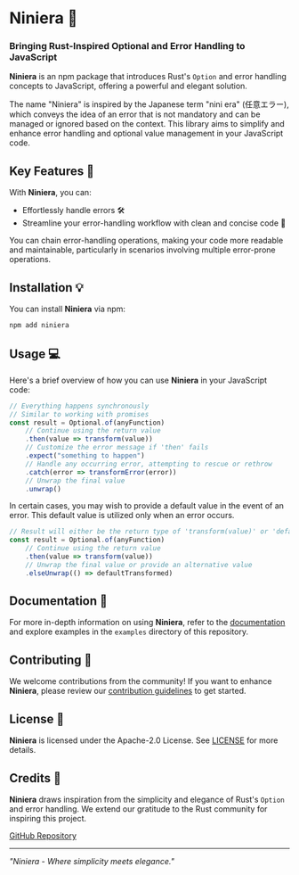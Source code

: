 # Niniera 🚀
### Bringing Rust-Inspired Optional and Error Handling to JavaScript

**Niniera** is an npm package that introduces Rust's `Option` and error handling concepts to JavaScript, offering a powerful and elegant solution.

The name "Niniera" is inspired by the Japanese term "nini era" (任意エラー), which conveys the idea of an error that is not mandatory and can be managed or ignored based on the context. This library aims to simplify and enhance error handling and optional value management in your JavaScript code.

## Key Features 🌟

With **Niniera**, you can:

- Effortlessly handle errors 🛠️
- Streamline your error-handling workflow with clean and concise code 📝

You can chain error-handling operations, making your code more readable and maintainable, particularly in scenarios involving multiple error-prone operations.

## Installation 💡

You can install **Niniera** via npm:

```bash
npm add niniera
```

## Usage 💻

Here's a brief overview of how you can use **Niniera** in your JavaScript code:

```javascript
// Everything happens synchronously
// Similar to working with promises
const result = Optional.of(anyFunction)
    // Continue using the return value
    .then(value => transform(value))
    // Customize the error message if 'then' fails
    .expect("something to happen")
    // Handle any occurring error, attempting to rescue or rethrow
    .catch(error => transformError(error))
    // Unwrap the final value
    .unwrap()
```

In certain cases, you may wish to provide a default value in the event of an error. This default value is utilized only when an error occurs.

```javascript
// Result will either be the return type of 'transform(value)' or 'defaultTransformed'
const result = Optional.of(anyFunction)
    // Continue using the return value
    .then(value => transform(value))
    // Unwrap the final value or provide an alternative value
    .elseUnwrap(() => defaultTransformed)
```

## Documentation 📘

For more in-depth information on using **Niniera**, refer to the [documentation](https://github.com/your-nini-era-repo/documentation) and explore examples in the `examples` directory of this repository.

## Contributing 🤝

We welcome contributions from the community! If you want to enhance **Niniera**, please review our [contribution guidelines](CONTRIBUTING.md) to get started.

## License 📜

**Niniera** is licensed under the Apache-2.0 License. See [LICENSE](LICENSE) for more details.

## Credits 🙏

**Niniera** draws inspiration from the simplicity and elegance of Rust's `Option` and error handling. We extend our gratitude to the Rust community for inspiring this project.

[GitHub Repository](https://github.com/marpme/niniera)

---

_"Niniera - Where simplicity meets elegance."_
